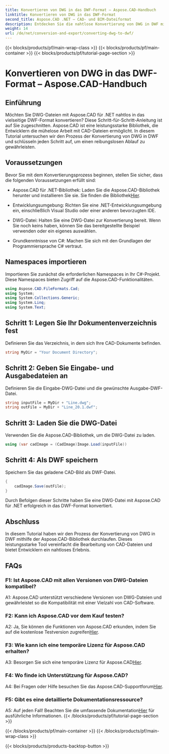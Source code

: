 ```yaml
---
title: Konvertieren von DWG in das DWF-Format – Aspose.CAD-Handbuch
linktitle: Konvertieren von DWG in das DWF-Format
second_title: Aspose.CAD .NET – CAD- und BIM-Dateiformat
description: Entdecken Sie die nahtlose Konvertierung von DWG in DWF mit Aspose.CAD für .NET. Befolgen Sie unsere Schritt-für-Schritt-Anleitung für ein problemloses Erlebnis.
weight: 14
url: /de/net/conversion-and-export/converting-dwg-to-dwf/
---
```


{{< blocks/products/pf/main-wrap-class >}}
{{< blocks/products/pf/main-container >}}
{{< blocks/products/pf/tutorial-page-section >}}

# Konvertieren von DWG in das DWF-Format – Aspose.CAD-Handbuch

## Einführung

Möchten Sie DWG-Dateien mit Aspose.CAD für .NET nahtlos in das vielseitige DWF-Format konvertieren? Diese Schritt-für-Schritt-Anleitung ist auf Sie zugeschnitten. Aspose.CAD ist eine leistungsstarke Bibliothek, die Entwicklern die mühelose Arbeit mit CAD-Dateien ermöglicht. In diesem Tutorial untersuchen wir den Prozess der Konvertierung von DWG in DWF und schlüsseln jeden Schritt auf, um einen reibungslosen Ablauf zu gewährleisten.

## Voraussetzungen

Bevor Sie mit dem Konvertierungsprozess beginnen, stellen Sie sicher, dass die folgenden Voraussetzungen erfüllt sind:

-  Aspose.CAD für .NET-Bibliothek: Laden Sie die Aspose.CAD-Bibliothek herunter und installieren Sie sie. Sie finden die Bibliothek[Hier](https://releases.aspose.com/cad/net/).

- Entwicklungsumgebung: Richten Sie eine .NET-Entwicklungsumgebung ein, einschließlich Visual Studio oder einer anderen bevorzugten IDE.

- DWG-Datei: Halten Sie eine DWG-Datei zur Konvertierung bereit. Wenn Sie noch keins haben, können Sie das bereitgestellte Beispiel verwenden oder ein eigenes auswählen.

- Grundkenntnisse von C#: Machen Sie sich mit den Grundlagen der Programmiersprache C# vertraut.

## Namespaces importieren

Importieren Sie zunächst die erforderlichen Namespaces in Ihr C#-Projekt. Diese Namespaces bieten Zugriff auf die Aspose.CAD-Funktionalitäten.

```csharp
using Aspose.CAD.FileFormats.Cad;
using System;
using System.Collections.Generic;
using System.Linq;
using System.Text;
```

## Schritt 1: Legen Sie Ihr Dokumentenverzeichnis fest

Definieren Sie das Verzeichnis, in dem sich Ihre CAD-Dokumente befinden.

```csharp
string MyDir = "Your Document Directory";
```

## Schritt 2: Geben Sie Eingabe- und Ausgabedateien an

Definieren Sie die Eingabe-DWG-Datei und die gewünschte Ausgabe-DWF-Datei.

```csharp
string inputFile = MyDir + "Line.dwg";
string outFile = MyDir + "Line_20.1.dwf";
```

## Schritt 3: Laden Sie die DWG-Datei

Verwenden Sie die Aspose.CAD-Bibliothek, um die DWG-Datei zu laden.

```csharp
using (var cadImage = (CadImage)Image.Load(inputFile))
```

## Schritt 4: Als DWF speichern

Speichern Sie das geladene CAD-Bild als DWF-Datei.

```csharp
{
    cadImage.Save(outFile);
}
```

Durch Befolgen dieser Schritte haben Sie eine DWG-Datei mit Aspose.CAD für .NET erfolgreich in das DWF-Format konvertiert.

## Abschluss

In diesem Tutorial haben wir den Prozess der Konvertierung von DWG in DWF mithilfe der Aspose.CAD-Bibliothek durchlaufen. Dieses leistungsstarke Tool vereinfacht die Bearbeitung von CAD-Dateien und bietet Entwicklern ein nahtloses Erlebnis.

## FAQs

### F1: Ist Aspose.CAD mit allen Versionen von DWG-Dateien kompatibel?

A1: Aspose.CAD unterstützt verschiedene Versionen von DWG-Dateien und gewährleistet so die Kompatibilität mit einer Vielzahl von CAD-Software.

### F2: Kann ich Aspose.CAD vor dem Kauf testen?

 A2: Ja, Sie können die Funktionen von Aspose.CAD erkunden, indem Sie auf die kostenlose Testversion zugreifen[Hier](https://releases.aspose.com/).

### F3: Wie kann ich eine temporäre Lizenz für Aspose.CAD erhalten?

 A3: Besorgen Sie sich eine temporäre Lizenz für Aspose.CAD[Hier](https://purchase.aspose.com/temporary-license/).

### F4: Wo finde ich Unterstützung für Aspose.CAD?

A4: Bei Fragen oder Hilfe besuchen Sie das Aspose.CAD-Supportforum[Hier](https://forum.aspose.com/c/cad/19).

### F5: Gibt es eine detaillierte Dokumentationsressource?

 A5: Auf jeden Fall! Beachten Sie die umfassende Dokumentation[Hier](https://reference.aspose.com/cad/net/) für ausführliche Informationen.
{{< /blocks/products/pf/tutorial-page-section >}}

{{< /blocks/products/pf/main-container >}}
{{< /blocks/products/pf/main-wrap-class >}}

{{< blocks/products/products-backtop-button >}}
